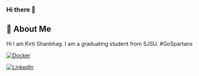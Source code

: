 ### Hi there 👋

## 🚀 About Me
Hi I am Kirti Shanbhag. 
I am a graduating student from SJSU. #GoSpartans

<a href=""><img alt="Docker" src="https://img.shields.io/badge/Docker-2CA5E0?style=for-the-badge&logo=docker&logoColor=white"/></a>

<a href="https://www.linkedin.com/in/kirti-s-78b57762/"><img alt="LinkedIn" src="https://img.shields.io/badge/linkedin%20-%230077B5.svg?&style=for-the-badge&logo=linkedin&logoColor=white"/></a>


<!--
**KirtiShanbhag/KirtiShanbhag** is a ✨ _special_ ✨ repository because its `README.md` (this file) appears on your GitHub profile.

Here are some ideas to get you started:

- 🔭 I’m currently working on ...
- 🌱 I’m currently learning ...
- 👯 I’m looking to collaborate on ...
- 🤔 I’m looking for help with ...
- 💬 Ask me about ...
- 📫 How to reach me: ...
- 😄 Pronouns: ...
- ⚡ Fun fact: ...
-->
